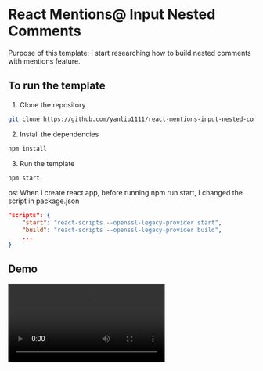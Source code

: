 # React Mentions@ Input Nested Comments

Purpose of this template: I start researching how to build nested comments with mentions feature.

## To run the template

1. Clone the repository

```bash
git clone https://github.com/yanliu1111/react-mentions-input-nested-comments.git
```

2. Install the dependencies

```bash
npm install
```

3. Run the template

```bash
npm start
```

ps: When I create react app, before running npm run start, I changed the script in package.json

```json
"scripts": {
    "start": "react-scripts --openssl-legacy-provider start",
    "build": "react-scripts --openssl-legacy-provider build",
    ...
}
```

## Demo

<video width="320" src="https://github.com/yanliu1111/react-mentions-input-nested-comments/assets/105611260/b4fd582b-183f-455e-adcd-5f4e3dc2972c"></video>
